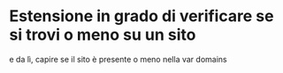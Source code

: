# Estensione in grado di verificare se si trovi o meno su un sito

e da lì, capire se il sito è presente o meno nella var domains
